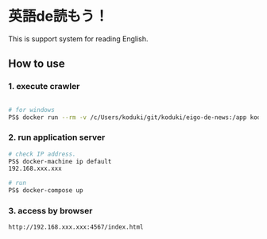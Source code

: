 英語de読もう！
====================

This is support system for reading English.

How to use
---------------------

### 1. execute crawler

```bash

# for windows
PS$ docker run --rm -v /c/Users/koduki/git/koduki/eigo-de-news:/app koduki/eigodenews ruby src/main.rb
```

### 2. run application server

```bash
# check IP address.
PS$ docker-machine ip default
192.168.xxx.xxx

# run
PS$ docker-compose up
```

### 3. access by browser

```
http://192.168.xxx.xxx:4567/index.html
```
